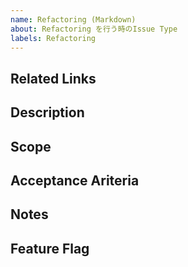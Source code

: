 ```yaml
---
name: Refactoring (Markdown)
about: Refactoring を行う時のIssue Type
labels: Refactoring
---
```


## Related Links
<!-- 関連する Issue や、 Slack のリンク、リファクタリングの理由を記載する -->

## Description
<!-- Refactoringの目的を記載する。より詳細な説明はhttps://github.com/avita-co-jp/documents/blob/main/%E9%96%8B%E7%99%BA%E3%83%AB%E3%83%BC%E3%83%AB/Refactoring-Rule.md -->

## Scope
<!-- Refactoringをする範囲を大まかに書く。内容としては、「Diffが想像できる」や「方向性が分かる」ような内容で良い。それよりも細かいところはCode Reviewの時に確認する。 -->

## Acceptance Ariteria
<!-- このRefactoring Issueが完了する基準を記載する。例えば、Unit Testが全て通るなど。もし、UI上での確認が必要であれば、Gherkin Syntax (Scenario, Given, When, Then)を使用してテストケースを記載する。 -->

## Notes
<!-- 補足事項を記載する -->

## Feature Flag
<!-- Feature Flagの名称を記載する -->
